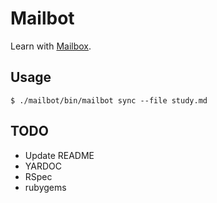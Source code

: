 # Mailbot

Learn with [Mailbox](http://www.mailboxapp.com/).

## Usage

```
$ ./mailbot/bin/mailbot sync --file study.md
```

## TODO

- Update README
- YARDOC
- RSpec
- rubygems